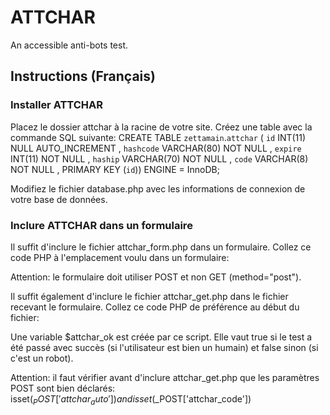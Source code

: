 # ATTCHAR
An accessible anti-bots test.

## Instructions (Français)
### Installer ATTCHAR
Placez le dossier attchar à la racine de votre site.
Créez une table avec la commande SQL suivante:
CREATE TABLE `zettamain`.`attchar` ( `id` INT(11) NULL AUTO_INCREMENT , `hashcode` VARCHAR(80) NOT NULL , `expire` INT(11) NOT NULL , `haship` VARCHAR(70) NOT NULL , `code` VARCHAR(8) NOT NULL , PRIMARY KEY (`id`)) ENGINE = InnoDB;

Modifiez le fichier database.php avec les informations de connexion de votre base de données.

### Inclure ATTCHAR dans un formulaire
Il suffit d'inclure le fichier attchar_form.php dans un formulaire.
Collez ce code PHP à l'emplacement voulu dans un formulaire:
<?php include('attchar_form.php'); ?>

Attention: le formulaire doit utiliser POST et non GET (method="post").

Il suffit également d'inclure le fichier attchar_get.php dans le fichier recevant le formulaire.
Collez ce code PHP de préférence au début du fichier:
<?php include('attchar_get.php'); ?>
Une variable $attchar_ok est créée par ce script.
Elle vaut true si le test a été passé avec succès (si l'utilisateur est bien un humain) et false sinon (si c'est un robot).

Attention: il faut vérifier avant d'inclure attchar_get.php que les paramètres POST sont bien déclarés:
isset($_POST['attchar_auto']) and isset($_POST['attchar_code'])
